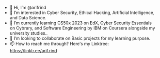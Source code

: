 - 👋 Hi, I’m @arifrind
- 👀 I’m interested in Cyber Security, Ethical Hacking, Artificial Intelligence, and  Data Science.
- 🌱 I’m currently learning CS50x 2023 on EdX, Cyber Security Essentials on Cybrary, and Software Engineering by IBM on Coursera alongside my university studies..
- 💞️ I’m looking to collaborate on Basic projects for my learning purpose.
- 📫 How to reach me through? Here's my Linktree: https://linktr.ee/arif.rind
<!---
arifrind/arifrind is a ✨ special ✨ repository because its `README.md` (this file) appears on your GitHub profile.
You can click the Preview link to take a look at your changes.
--->

